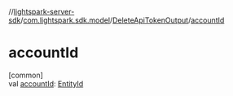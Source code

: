 //[lightspark-server-sdk](../../../index.md)/[com.lightspark.sdk.model](../index.md)/[DeleteApiTokenOutput](index.md)/[accountId](account-id.md)

# accountId

[common]\
val [accountId](account-id.md): [EntityId](../-entity-id/index.md)
